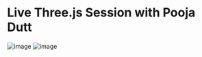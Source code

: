 # Live Three.js Session with Pooja Dutt

![image](https://github.com/andrewwoan/pooja-special-three.js-session/assets/50236987/7964bdfd-12d5-415a-8593-78ca58ef8936)
![image](https://github.com/andrewwoan/pooja-special-three.js-session/assets/50236987/03e1f55f-9bdb-455e-bd3a-0c1ce98b3f82)
